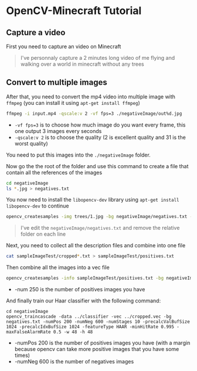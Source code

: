 # OpenCV-Minecraft Tutorial

## Capture a video
 First you need to capture an video on Minecraft

 > I've personnaly capture a 2 minutes long video of me flying and walking over a world in minecraft without any trees


## Convert to multiple images
After that, you need to convert the mp4 video into multiple image with `ffmpeg` (you can install it using `apt-get install ffmpeg`)

```bash
ffmpeg -i input.mp4 -qscale:v 2 -vf fps=3 ./negativeImage/out%d.jpg
```
* `-vf fps=3` is to choose how much image do you want every frame, this one output 3 images every seconds
* `-qscale:v 2` is to choose the quality (2 is excellent quality and 31 is the worst quality)


You need to put this images into the `./negativeImage` folder.

Now go the the root of the folder and use this command to create a file that contain all the references of the images
```bash
cd negativeImage
ls *.jpg > negatives.txt
```

You now need to install the `libopencv-dev` library using `apt-get install libopencv-dev` to continue


```bash
opencv_createsamples -img trees/1.jpg -bg negativeImage/negatives.txt -info sampleImageTest/cropped1.txt -num 128 -maxxangle 0.0 -maxyangle 0.0 -maxzangle 0.3 -bgcolor 255 -bgthresh 8 -w 48 -h 48
```

> I've edit the `negativeImage/negatives.txt` and remove the relative folder on each line


Next, you need to collect all the description files and combine into one file
```bash
cat sampleImageTest/cropped*.txt > sampleImageTest/positives.txt
```
Then combine all the images into a vec file
```bash
opencv_createsamples -info sampleImageTest/positives.txt -bg negativeImageDirectory/negatives.txt -vec cropped.vec -num 250 -w 48 -h 48
```
* -num 250 is the number of positives images you have

And finally train our Haar classifier with the following command:
```
cd negativeImage 
opencv_traincascade -data ../classifier -vec ../cropped.vec -bg negatives.txt -numPos 200 -numNeg 600 -numStages 10 -precalcValBufSize 1024 -precalcIdxBufSize 1024 -featureType HAAR -minHitRate 0.995 -maxFalseAlarmRate 0.5 -w 48 -h 48
```
* -numPos 200 is the number of positives images you have (with a margin because opencv can take more positive images that you have some times)
* -numNeg 600 is the number of negatives images
